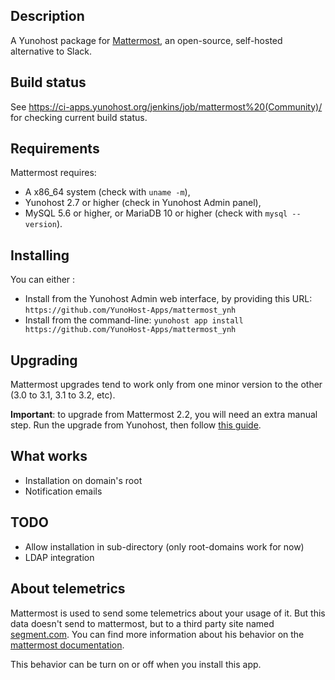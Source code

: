 ## Description

A Yunohost package for [Mattermost](http://www.mattermost.org/), an open-source, self-hosted alternative to Slack.

## Build status

See https://ci-apps.yunohost.org/jenkins/job/mattermost%20(Community)/ for checking current build status.

## Requirements

Mattermost requires:

* A x86_64 system (check with `uname -m`),
* Yunohost 2.7 or higher (check in Yunohost Admin panel),
* MySQL 5.6 or higher, or MariaDB 10 or higher (check with `mysql --version`).

## Installing

You can either :

* Install from the Yunohost Admin web interface, by providing this URL: `https://github.com/YunoHost-Apps/mattermost_ynh`
* Install from the command-line: `yunohost app install https://github.com/YunoHost-Apps/mattermost_ynh`

## Upgrading

Mattermost upgrades tend to work only from one minor version to the other (3.0 to 3.1, 3.1 to 3.2, etc).

**Important**: to upgrade from Mattermost 2.2, you will need an extra manual step.
Run the upgrade from Yunohost, then follow [this guide](https://docs.mattermost.com/administration/upgrade.html).

## What works

* Installation on domain's root
* Notification emails

## TODO

* Allow installation in sub-directory (only root-domains work for now)
* LDAP integration

## About telemetrics
Mattermost is used to send some telemetrics about your usage of it.
But this data doesn't send to mattermost, but to a third party site named [segment.com](https://segment.com/).
You can find more information about his behavior on the [mattermost documentation](https://docs.mattermost.com/administration/telemetry.html).

This behavior can be turn on or off when you install this app.
